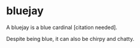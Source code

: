 # bluejay

A bluejay is a blue cardinal \[citation needed\].

Despite being blue, it can also be chirpy and chatty.



